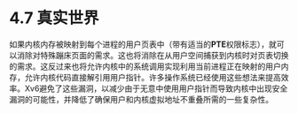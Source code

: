 # 4.7 真实世界

如果内核内存被映射到每个进程的用户页表中（带有适当的**PTE**权限标志），就可以消除对特殊蹦床页面的需求。这也将消除在从用户空间捕获到内核时对页表切换的需求。这反过来也将允许内核中的系统调用实现利用当前进程正在映射的用户内存，允许内核代码直接解引用用户指针。许多操作系统已经使用这些想法来提高效率。Xv6避免了这些漏洞，以减少由于无意中使用用户指针而导致内核中出现安全漏洞的可能性，并降低了确保用户和内核虚拟地址不重叠所需的一些复杂性。